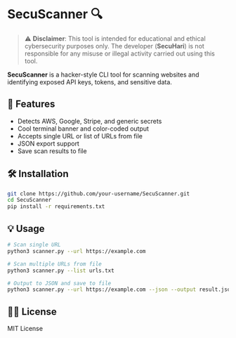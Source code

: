 # SecuScanner 🔍

> ⚠️ **Disclaimer**: This tool is intended for educational and ethical cybersecurity purposes only. The developer (**SecuHari**) is not responsible for any misuse or illegal activity carried out using this tool.

**SecuScanner** is a hacker-style CLI tool for scanning websites and identifying exposed API keys, tokens, and sensitive data.


## 🚀 Features

- Detects AWS, Google, Stripe, and generic secrets
- Cool terminal banner and color-coded output
- Accepts single URL or list of URLs from file
- JSON export support
- Save scan results to file

## 🛠 Installation

```bash
git clone https://github.com/your-username/SecuScanner.git
cd SecuScanner
pip install -r requirements.txt
```

## 💡 Usage

```bash
# Scan single URL
python3 scanner.py --url https://example.com

# Scan multiple URLs from file
python3 scanner.py --list urls.txt

# Output to JSON and save to file
python3 scanner.py --url https://example.com --json --output result.json
```

## 👨‍💻 License

MIT License

